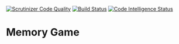 [![Scrutinizer Code Quality](https://scrutinizer-ci.com/g/devgiants/memory/badges/quality-score.png?b=master)](https://scrutinizer-ci.com/g/devgiants/livebox/?branch=master)
[![Build Status](https://scrutinizer-ci.com/g/devgiants/memory/badges/build.png?b=master)](https://scrutinizer-ci.com/g/devgiants/livebox/build-status/master)
[![Code Intelligence Status](https://scrutinizer-ci.com/g/devgiants/memory/badges/code-intelligence.svg?b=master)](https://scrutinizer-ci.com/code-intelligence)

# Memory Game